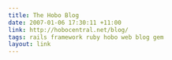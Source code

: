 ```yaml
---
title: The Hobo Blog
date: 2007-01-06 17:30:11 +11:00
link: http://hobocentral.net/blog/
tags: rails framework ruby hobo web blog gem
layout: link
---
```


